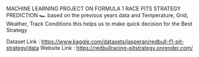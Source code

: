 MACHINE LEARNING PROJECT ON FORMULA 1 RACE PITS STRATEGY PREDICTION 🏎️
based on the previous years data and Temperature, Grid, Weather, Track Conditions
this helps us to make quick decision for the Best Strategy 

Dataset Link : https://www.kaggle.com/datasets/jasperan/redbull-f1-pit-strategy/data
Website Link : https://redbullracing-pitstrategy.onrender.com/
